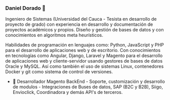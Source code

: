 
<!--
**dpdorado/dpdorado** is a ✨ _special_ ✨ repository because its `README.md` (this file) appears on your GitHub profile.

Here are some ideas to get you started:

- 🔭 I’m currently working on ...
- 🌱 I’m currently learning ...
- 👯 I’m looking to collaborate on ...
- 🤔 I’m looking for help with ...
- 💬 Ask me about ...
- 📫 How to reach me: ...
- 😄 Pronouns: ...
- ⚡ Fun fact: ...
-->

### Daniel Dorado 👋

Ingeniero de Sistemas (Universidad del Cauca - Tesista en desarrollo de proyecto de grado) con experiencia en desarrollo y documentación de proyectos académicos y propios. Diseño y gestión de bases de datos y con conocimientos en algoritmos meta heurísticos.

Habilidades de programación en lenguajes como: Python, JavaScript y PHP para el desarrollo de aplicaciones web y de escritorio. Con conocimientos en tecnologías como Angular, Django, Laravel y Magento para el desarrollo de aplicaciones web y cliente-servidor usando gestores de bases de datos Oracle y MySQL. Así como también el uso de sistemas Linux, contenedores Docker y git como sistema de control de versiones.

- 🔭 Desarrollador Magento BackEnd - Soporte, customización y desarrollo de modulos - Integraciones de Buses de datos, SAP (B2C y B2B), Siigo, Envioclick, Coordinadora y demás API's de terceros.
